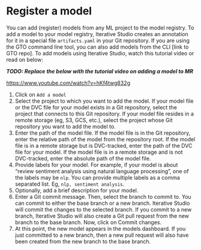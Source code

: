 # Register a model

You can add (register) models from any ML project to the model registry. To add
a model to your model registry, Iterative Studio creates an annotation for it in
a special file `artifacts.yaml` in your Git repository. If you are using the GTO
command line tool, you can also add models from the CLI [link to GTO repo]. To
add models using Iterative Studio, watch this tutorial video or read on below:

**_TODO: Replace the below with the tutorial video on adding a model to MR_**

https://www.youtube.com/watch?v=hKf4twg832g

1. Click on `Add a model`
2. Select the project to which you want to add the model. If your model file or
   the DVC file for your model exists in a Git repository, select the project
   that connects to this Git repository. If your model file resides in a remote
   storage (eg, S3, GCS, etc.), select the project whose Git repository you want
   to add the model to.
3. Enter the path of the model file. If the model file is in the Git repository,
   enter the relative path of the model from the repository root. If the model
   file is in a remote storage but is DVC-tracked, enter the path of the DVC
   file for your model. If the model file is in a remote storage and is not
   DVC-tracked, enter the absolute path of the model file.
4. Provide labels for your model. For example, if your model is about “review
   sentiment analysis using natural language processing”, one of the labels may
   be `nlp`. You can provide multiple labels as a comma separated list. Eg,
   `nlp, sentiment analysis`.
5. Optionally, add a brief description for your model.
6. Enter a Git commit message. Then, select the branch to commit to. You can
   commit to either the base branch or a new branch. Iterative Studio will
   commit the changes to the selected branch. If you commit to a new branch,
   Iterative Studio will also create a Git pull request from the new branch to
   the base branch. Now, click on Commit changes.
7. At this point, the new model appears in the models dashboard. If you just
   committed to a new branch, then a new pull request will also have been
   created from the new branch to the base branch.
